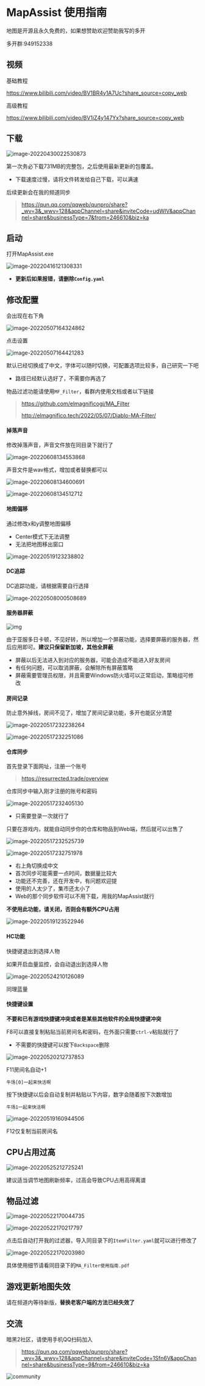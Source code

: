 # MapAssist 使用指南

地图是开源且永久免费的，如果想赞助欢迎赞助我写的多开

多开群:949152338



## 视频

基础教程

https://www.bilibili.com/video/BV1BR4y1A7Uc?share_source=copy_web

高级教程

https://www.bilibili.com/video/BV1jZ4y147Yx?share_source=copy_web

## 下载

![image-20220430022530873](http://img.elmagnifico.tech:9514/static/upload/elmagnifico/202204300225954.png)

第一次务必下载731MB的完整包，之后使用最新更新的包覆盖。

-  下载速度过慢，请将文件转发给自己下载，可以满速



后续更新会在我的频道同步

> https://qun.qq.com/qqweb/qunpro/share?_wv=3&_wwv=128&appChannel=share&inviteCode=udWIV&appChannel=share&businessType=7&from=246610&biz=ka



## 启动

打开MapAssist.exe

![image-20220416121308331](http://img.elmagnifico.tech:9514/static/upload/elmagnifico/202204161213461.png)

- **更新后如果报错，请删除`Config.yaml`**



## 修改配置

会出现在右下角

![image-20220507164324862](http://img.elmagnifico.tech:9514/static/upload/elmagnifico/202205071643898.png)

点击设置

![image-20220507164421283](http://img.elmagnifico.tech:9514/static/upload/elmagnifico/202205071644319.png)



默认已经切换成了中文，字体可以随时切换，可配置选项比较多，自己研究一下吧

- 路径已经默认选好了，不需要你再选了



物品过滤功能请使用`MF_Filter`，看群内使用文档或者以下链接

>https://github.com/elmagnificogi/MA_Filter
>
>http://elmagnifico.tech/2022/05/07/Diablo-MA-Filter/



#### 掉落声音

修改掉落声音，声音文件放在同目录下就行了

![image-20220608134553868](http://img.elmagnifico.tech:9514/static/upload/elmagnifico/202206081345894.png)

声音文件是wav格式，增加或者替换都可以

![image-20220608134600691](http://img.elmagnifico.tech:9514/static/upload/elmagnifico/202206081346716.png)

![image-20220608134512712](http://img.elmagnifico.tech:9514/static/upload/elmagnifico/202206081345745.png)







#### 地图偏移

通过修改x和y调整地图偏移

- Center模式下无法调整
- 无法把地图移出窗口

![image-20220519123238802](http://img.elmagnifico.tech:9514/static/upload/elmagnifico/202205191232838.png)



#### DC追踪

DC追踪功能，请根据需要自行选择

![image-20220508000508689](http://img.elmagnifico.tech:9514/static/upload/elmagnifico/202205080005823.png)



#### 服务器屏蔽

![img](http://img.elmagnifico.tech:9514/static/upload/elmagnifico/202205172332003.png)

由于亚服多日卡顿，不见好转，所以增加一个屏蔽功能，选择要屏蔽的服务器，然后应用即可。**建议只保留新加坡，其他全屏蔽**

- 屏蔽以后无法进入到对应的服务器，可能会造成不能进入好友房间
- 有任何问题，可以取消屏蔽，会解除所有屏蔽策略
- 屏蔽需要管理员权限，并且需要Windows防火墙可以正常启动，策略组可修改



#### 房间记录

防止意外掉线，房间不见了，增加了房间记录功能，多开也能区分清楚

![image-20220517232238264](http://img.elmagnifico.tech:9514/static/upload/elmagnifico/202205172322359.png)

![image-20220517232251086](http://img.elmagnifico.tech:9514/static/upload/elmagnifico/202205172322122.png)



#### 仓库同步

首先登录下面网址，注册一个账号

> https://resurrected.trade/overview

仓库同步中输入刚才注册的账号和密码

![image-20220517232405130](http://img.elmagnifico.tech:9514/static/upload/elmagnifico/202205172324173.png)

- 只需要登录一次就行了

只要在游戏内，就能自动同步你的仓库和物品到Web端，然后就可以出售了

![image-20220517232525739](http://img.elmagnifico.tech:9514/static/upload/elmagnifico/202205172325921.png)

![image-20220517232751978](http://img.elmagnifico.tech:9514/static/upload/elmagnifico/202205172327180.png)

- 右上角切换成中文
- 首次同步可能需要一点时间，数据量比较大
- 功能还不完善，还在开发中，有问题欢迎提
- 使用的人太少了，集市还太小了
- Web的那个同步软件可以不用下载，用我的MapAssist就行

**不使用此功能，请关闭，否则会有额外CPU占用**

![image-20220519123522946](http://img.elmagnifico.tech:9514/static/upload/elmagnifico/202205191235982.png)



#### HC功能

快捷键退出到选择人物

如果开启血量监控，会自动退出到选择人物

![image-20220524210126089](http://img.elmagnifico.tech:9514/static/upload/elmagnifico/202205242101175.png)

同理蓝量

#### 快捷键设置

**不要和已有游戏快捷键冲突或者是某些其他软件的全局快捷键冲突**



F8可以直接复制粘贴当前房间名和密码，在外面只需要`ctrl-v`粘贴就行了

- 不需要的快捷键可以按下`Backspace`删除

![image-20220520212737853](http://img.elmagnifico.tech:9514/static/upload/elmagnifico/202205202127949.png)

F11房间名自动+1

```
牛场[0]一起来快活啊
```

按下快捷键以后会自动复制并粘贴以下内容，数字会随着按下次数增加

```
牛场1一起来快活啊
```

![image-20220519160944506](http://img.elmagnifico.tech:9514/static/upload/elmagnifico/202205191609558.png)

F12仅复制当前房间名



## CPU占用过高

![image-20220525212725241](http://img.elmagnifico.tech:9514/static/upload/elmagnifico/202205252127336.png)

建议适当调节地图刷新频率，过高会导致CPU占用高得离谱



## 物品过滤

![image-20220522170044735](http://img.elmagnifico.tech:9514/static/upload/elmagnifico/202205221700766.png)

![image-20220522170217797](http://img.elmagnifico.tech:9514/static/upload/elmagnifico/202205221702843.png)

点击后自动打开我的过滤器，导入同目录下的`ItemFilter.yaml`就可以进行修改了

![image-20220522170203980](http://img.elmagnifico.tech:9514/static/upload/elmagnifico/202205221702010.png)

具体使用细节请看同目录下的`MA_Filter使用指南.pdf`



## 游戏更新地图失效

请在频道内等待新版，**替换老客户端的方法已经失效了**



## 交流

暗黑2社区，请使用手机QQ扫码加入

> https://qun.qq.com/qqweb/qunpro/share?_wv=3&_wwv=128&appChannel=share&inviteCode=1Sfn6V&appChannel=share&businessType=9&from=246610&biz=ka

![community](http://img.elmagnifico.tech:9514/static/upload/elmagnifico/202205151608035.png)
